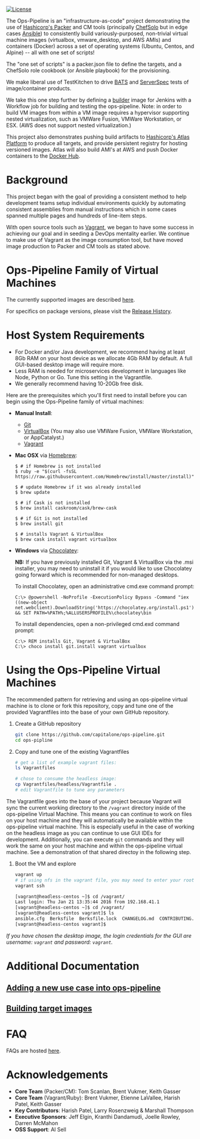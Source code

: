 [![License](https://img.shields.io/badge/license-Apache%202-blue.svg)](https://www.apache.org/licenses/LICENSE-2.0)

The Ops-Pipeline is an "infrastructure-as-code" project demonstrating the use of [Hashicorp's Packer](https://www.packer.io/)
and CM tools (principally [ChefSolo](https://docs.chef.io/chef_solo.html)
but in edge cases [Ansible](http://www.ansible.com/)) to consistently build
variously-purposed, non-trivial virtual machine images (virtualbox, vmware_desktop, and AWS AMIs) and containers
(Docker) across a set of operating systems (Ubuntu, Centos, and
Alpine) -- all with one set of scripts!

The "one set of scripts" is a packer.json file to define the targets, and
a ChefSolo role cookbook (or Ansible playbook) for the provisioning.

We make liberal use of TestKitchen to drive [BATS](https://github.com/sstephenson/bats) and [ServerSpec](http://serverspec.org/) tests of
image/container products.

We take this one step further by defining a [builder](https://github.com/capitalone/ops-pipeline/blob/master/Vagrantfiles/builder/Vagrantfile)
image for Jenkins with a Workflow job for building and testing the ops-pipeline.  Note: in
order to build VM images from within a VM image requires a hypervisor supporting nested virtualization,
such as VMWare Fusion, VMWare Workstation, or ESX.  (AWS does not support nested virtualization.)

This project also demonstrates pushing build artifacts to [Hashicorp's Atlas Platform](https://atlas.hashicorp.com)
to produce all targets, and provide persistent registry for hosting versioned images.  Atlas will also build AMI's at
AWS and push Docker containers to the [Docker Hub](https://hub.docker.com/).


# Background
This project began with the goal of providing a consistent method to help development teams
setup individual environments quickly by automating consistent
assemblies from manual instructions which in some cases spanned multiple pages and
hundreds of line-item steps.

With open source tools such as [Vagrant](https://www.vagrantup.com/),
we began to have some success in achieving our goal and in seeding a DevOps mentality earlier. We
continue to make use of Vagrant as the image consumption tool, but have moved image production
to Packer and CM tools as stated above.


# Ops-Pipeline Family of Virtual Machines

The currently supported images are described [here](packer/README.md).

For specifics on package versions, please visit the [Release History](https://github.com/capitalone/Izanamee/releases).

# Host System Requirements

 * For Docker and/or Java development, we recommend having at least 8Gb RAM on your host
    device as we allocate 4Gb RAM by default.  A full GUI-based desktop image will require more.
 * Less RAM is needed for microservices development in languages like Node, Python or Go.
    Tune this setting in the Vagrantfile.
 * We generally recommend having 10-20Gb free disk.

Here are the prerequisites which you'll first need to install before you can
begin using the Ops-Pipeline family of virtual machines:

* __Manual Install__:
  * [Git](https://git-scm.com/downloads)
  * [VirtualBox](https://www.virtualbox.org/wiki/Downloads) (You may also use VMWare Fusion, VMWare Workstation, or AppCatalyst.)
  * [Vagrant](https://www.vagrantup.com/downloads.html)
* __Mac OSX__ via [Homebrew](http://brew.sh/):
  ```
  $ # if Homebrew is not installed
  $ ruby -e "$(curl -fsSL https://raw.githubusercontent.com/Homebrew/install/master/install)"

  $ # update Homebrew if it was already installed
  $ brew update

  $ # if Cask is not installed
  $ brew install caskroom/cask/brew-cask

  $ # if Git is not installed
  $ brew install git

  $ # installs Vagrant & VirtualBox
  $ brew cask install vagrant virtualbox
  ```
* __Windows__ via [Chocolatey](https://chocolatey.org/):

  __NB:__ If you have previously installed Git, Vagrant & VirtualBox via
  the .msi installer, you may need to uninstall it if you would like to use
  Chocolatey going forward which is recommended for non-managed desktops.

  To install Chocolatey, open an administrative cmd.exe command prompt:
  ```
  C:\> @powershell -NoProfile -ExecutionPolicy Bypass -Command "iex
  ((new-object net.webclient).DownloadString('https://chocolatey.org/install.ps1'))"
  && SET PATH=%PATH%;%ALLUSERSPROFILE%\chocolatey\bin
  ```

  To install dependencies, open a non-privileged cmd.exd command prompt:
  ```
  C:\> REM installs Git, Vagrant & VirtualBox
  C:\> choco install git.install vagrant virtualbox
  ```

# Using the Ops-Pipeline Virtual Machines
The recommended pattern for retrieving and using an ops-pipeline virtual machine is
to clone or fork this repository, copy and tune one of the provided Vagrantfiles into
the base of your own GitHub repository.

1. Create a GitHub repository

   ``` bash
   git clone https://github.com/capitalone/ops-pipeline.git
   cd ops-pipline
   ```

1. Copy and tune one of the existing Vagrantfiles

   ``` bash
   # get a list of example vagrant files:
   ls Vagrantfiles

   # chose to consume the headless image:
   cp Vagrantfiles/headless/Vagrantfile .
   # edit Vagrantfile to tune any parameters
   ```
The Vagrantfile goes into the base of your project because Vagrant will sync the
current working directory to the `/vagrant` directory inside of the ops-pipeline
Virtual Machine.  This means you can continue to work on files on your host
machine and they will automatically be available within the ops-pipeline virtual
machine.  This is especially useful in the case of working on the headless
image as you can continue to use GUI IDEs for development.  Additionally, you
can execute `git` commands and they will work the same on your host machine and
within the ops-pipeline virtual machine.  See a demonstration of that shared directoy
in the following step.

1. Boot the VM and explore
   ``` bash
   vagrant up
   # if using nfs in the vagrant file, you may need to enter your root password
   vagrant ssh

   [vagrant@headless-centos ~]$ cd /vagrant/
   Last login: Thu Jan 21 13:35:44 2016 from 192.168.41.1
   [vagrant@headless-centos ~]$ cd /vagrant/
   [vagrant@headless-centos vagrant]$ ls
   ansible.cfg  Berksfile  Berksfile.lock  CHANGELOG.md  CONTRIBUTING.md  galaxy.yml  inv  LICENSE  packer  provision  README.md  test  Vagrantfile  Vagrantfiles
   [vagrant@headless-centos vagrant]$

   ```

*If you have chosen the desktop image, the login credentials for the GUI are
   username: `vagrant` and password: `vagrant`.*

# Additional Documentation
## [Adding a new use case into ops-pipeline](Vagrantfiles/README.md)
## [Building target images](provision/README.md)

# FAQ
FAQs are hosted [here](https://github.com/capitalone/Izanamee/wiki/FAQ).

# Acknowledgements

* __Core Team__ (Packer/CM): Tom Scanlan, Brent Vukmer, Keith Gasser
* __Core Team__ (Vagrant/Ruby): Brent Vukmer, Etienne LaVallee, Harish Patel, Keith Gasser
* __Key Contributors__: Harish Patel, Larry Rosenzweig & Marshall Thompson
* __Executive Sponsors__: Jeff Elgin, Kranthi Dandamudi, Joelle Rowley, Darren McMahon
* __OSS Support__: Al Sell

